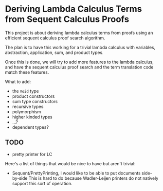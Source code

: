 # Deriving Lambda Calculus Terms from Sequent Calculus Proofs

This project is about deriving lambda calculus terms from proofs using an
efficient sequent calculus proof search algorithm.

The plan is to have this working for a trivial lambda calculus with variables,
abstraction, application, sum, and product types.

Once this is done, we will try to add more features to the lambda calculus, and
have the sequent calculus proof search and the term translation code match these
features.

What to add:
- the `Void` type
- product constructors
- sum type constructors
- recursive types
- polymorphism
- higher kinded types
- ...?
- dependent types?




## TODO

- pretty printer for LC

Here's a list of things that would be nice to have but aren't trivial:

- Sequent/PrettyPrinting, I would like to be able to put documents side-by-side
    This is hard to do because Wadler-Leijen printers do not natively support this sort of operation.

